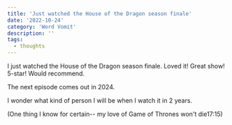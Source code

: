 ```yaml
---
title: 'Just watched the House of the Dragon season finale'
date: '2022-10-24'
category: 'Word Vomit'
description: ''
tags:
  - thoughts
---
```


I just watched the House of the Dragon season finale. Loved it! Great show! 5-star! Would recommend.

The next episode comes out in 2024.

I wonder what kind of person I will be when I watch it in 2 years.

(One thing I know for certain-- my love of Game of Thrones won't die17:15)